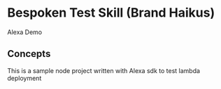 # Bespoken Test Skill (Brand Haikus)
Alexa Demo

## Concepts
This is a sample node project written with Alexa sdk to test lambda deployment

